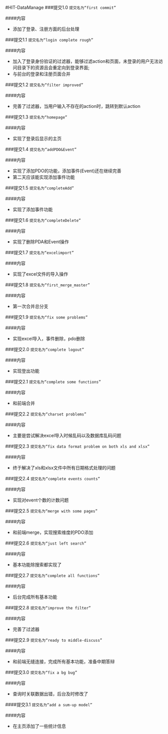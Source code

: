 #HIT-DataManage
###提交1.0
`提交名为“first commit”`

####内容
* 添加了登录、注册方面的后台处理

###提交1.1
`提交名为“login complete rough”`

####内容
* 加入了登录身份验证的过滤器，能够过滤action和页面，未登录的用户无法访问目录下的资源且会重定向到登录界面;
* 与前台的登录和注册页面合并

###提交1.2
`提交名为“filter improved”`

####内容
* 完善了过滤器，当用户输入不存在的action时，跳转到默认action

###提交1.3
`提交名为“homepage”`

####内容
* 实现了登录后显示的主页

###提交1.4
`提交名为“addPDO&Event”`

####内容
* 实现了添加PDO的功能，添加事件(Event)还在继续完善
* 第二天应该能实现添加事件功能

###提交1.5
`提交名为“completeAdd”`

####内容
* 实现了添加事件功能

###提交1.6
`提交名为“completeDelete”`

####内容
* 实现了删除PDA和Event操作

###提交1.7
`提交名为“excelimport”`

####内容
* 实现了excel文件的导入操作

###提交1.8
`提交名为“first_merge_master”`

####内容
* 第一次合并总分支

###提交1.9
`提交名为“fix some problems”`

####内容
* 实现excel导入，事件删除，pdo删除

###提交2.0
`提交名为“complete logout”`

####内容
* 实现登出功能

###提交2.1
`提交名为“complete some functions”`

####内容
* 和前端合并

###提交2.2
`提交名为“charset problems”`

####内容
* 主要是尝试解决excel导入时候乱码以及数据库乱码问题

###提交2.3
`提交名为“fix data format problem on both xls and xlsx”`

####内容
* 终于解决了xls和xlsx文件中所有日期格式处理的问题

###提交2.4
`提交名为“complete events counts”`

####内容
* 实现对event个数的计数问题

###提交2.5
`提交名为“merge with some pages”`

####内容
* 和前端merge，实现搜索维度的PDO添加

###提交2.6
`提交名为“just left search”`

####内容

* 基本功能除搜索都实现了

###提交2.7
`提交名为“complete all functions”`

####内容
* 后台完成所有基本功能

###提交2.8
`提交名为“improve the filter”`

####内容
* 完善了过滤器

###提交2.9
`提交名为“ready to middle-discuss”`

####内容
* 和前端无缝连接，完成所有基本功能，准备中期答辩

###提交3.0
`提交名为“fix a bg bug”`

####内容
* 查询时关联数据出错，后台及时修改了

####提交3.1
`提交名为“add a sum-up model”`

####内容
* 在主页添加了一些统计信息
